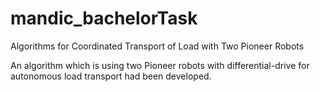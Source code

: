 # mandic_bachelorTask
Algorithms for Coordinated Transport of Load with Two Pioneer Robots

An algorithm which is using two Pioneer robots with differential-drive for
autonomous load transport had been developed.

